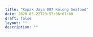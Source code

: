 ```yaml
---
title: "Kopak Jaya 007 Kelong Seafood"
date: 2020-05-22T23:57:06+07:00
draft: false
layout: ""
description: ""
---
```


